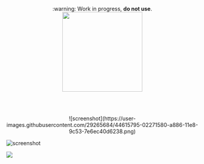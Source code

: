 <p align="center">
  :warning:  Work in progress, <b>do not use</b>.
  <br>
  <img width="210px" type="image/png" src="https://rawgit.com/yungtravla/cdn/master/github.com/yungtravla/tunnels/logo.png" />
</p>

<br>
<br>

<p align=center>
![screenshot](https://user-images.githubusercontent.com/29265684/44615795-02271580-a886-11e8-9c53-7e6ec40d6238.png)

![screenshot](https://user-images.githubusercontent.com/29265684/44615794-018e7f00-a886-11e8-884c-4bd0014b2878.png)

  <a target=blank href="https://user-images.githubusercontent.com/29265684/44615796-02271580-a886-11e8-9d3d-94ed4254f82a.png"><img src="https://user-images.githubusercontent.com/29265684/44615796-02271580-a886-11e8-9d3d-94ed4254f82a.png"/></a>
</p>
